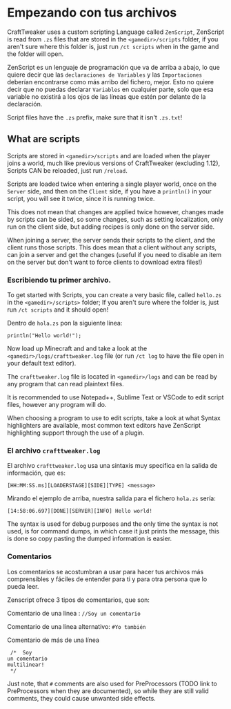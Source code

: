 # Empezando con tus archivos

CraftTweaker uses a custom scripting Language called `ZenScript`, ZenScript is read from `.zs` files that are stored in the `<gamedir>/scripts` folder, if you aren't sure where this folder is, just run `/ct scripts` when in the game and the folder will open.

ZenScript es un lenguaje de programación que va de arriba a abajo, lo que quiere decir que las ` declaraciones de Variables ` y las ` Importaciones ` deberían encontrarse como más arribo del fichero, mejor. Esto no quiere decir que no puedas declarar ` Variables ` en cualquier parte, solo que esa variable no existirá a los ojos de las líneas que estén por delante de la declaración.


Script files have the `.zs` prefix, make sure that it isn't `.zs.txt`!

## What are scripts

Scripts are stored in `<gamedir>/scripts` and are loaded when the player joins a world, much like previous versions of CraftTweaker (excluding 1.12), Scripts CAN be reloaded, just run `/reload`.

Scripts are loaded twice when entering a single player world, once on the `Server` side, and then on the `Client` side, if you have a `println()` in your script, you will see it twice, since it is running twice.

This does not mean that changes are applied twice however, changes made by scripts can be sided, so some changes, such as setting localization, only run on the client side, but adding recipes is only done on the server side.

When joining a server, the server sends their scripts to the client, and the client runs those scripts. This does mean that a client without any scripts, can join a server and get the changes (useful if you need to disable an item on the server but don't want to force clients to download extra files!)


### Escribiendo tu primer archivo.

To get started with Scripts, you can create a very basic file, called `hello.zs` in the `<gamedir>/scripts>` folder; If you aren't sure where the folder is, just run `/ct scripts` and it should open!

Dentro de ` hola.zs ` pon la siguiente línea:

```zenscript
println("Hello world!");
```

Now load up Minecraft and and take a look at the `<gamedir>/logs/crafttweaker.log` file (or run `/ct log` to have the file open in your default text editor).

The `crafttweaker.log` file is located in `<gamedir>/logs` and can be read by any program that can read plaintext files.

It is recommended to use Notepad++, Sublime Text or VSCode to edit script files, however any program will do.

When choosing a program to use to edit scripts, take a look at what Syntax highlighters are available, most common text editors have ZenScript highlighting support through the use of a plugin.



### El archivo ` crafttweaker.log `

El archivo ` crafttweaker.log ` usa una sintaxis muy specifica en la salida de información, que es:

```
[HH:MM:SS.ms][LOADERSTAGE][SIDE][TYPE] <message>
```

Mirando el ejemplo de arriba, nuestra salida para el fichero `hola.zs` sería:

```
[14:58:06.697][DONE][SERVER][INFO] Hello world!
```

The syntax is used for debug purposes and the only time the syntax is not used, is for command dumps, in which case it just prints the message, this is done so copy pasting the dumped information is easier.

### Comentarios

Los comentarios se acostumbran a usar para hacer tus archivos más comprensibles y fáciles de entender para ti y para otra persona que lo pueda leer.

Zenscript ofrece 3 tipos de comentarios, que son:

Comentario de una línea : ` //Soy un comentario `

Comentario de una línea alternativo: ` #Yo también `

Comentario de más de una línea
```
 /*  Soy
un comentario 
multilinear!
 */
```

Just note, that `#` comments are also used for PreProcessors (TODO link to PreProcessors when they are documented), so while they are still valid comments, they could cause unwanted side effects. 